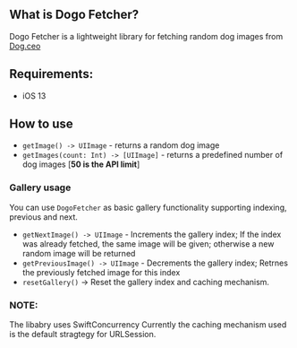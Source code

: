 ## What is Dogo Fetcher?
Dogo Fetcher is a lightweight library for fetching random dog images from [Dog.ceo](https://dog.ceo/)

## Requirements:
- iOS 13
## How to use 
- `getImage() -> UIImage` - returns a random dog image
- `getImages(count: Int) -> [UIImage]` - returns a predefined number of dog images [**50 is the API limit**]
### Gallery usage
You can use `DogoFetcher` as basic gallery functionality supporting indexing, previous and next.
- `getNextImage() -> UIImage` - Increments the gallery index; If the index was already fetched, the same image will be given; otherwise a new random image will be returned
- `getPreviousImage() -> UIImage` - Decrements the gallery index; Retrnes the previously fetched image for this index
- `resetGallery()` -> Reset the gallery index and caching mechanism.

### NOTE: 
The libabry uses SwiftConcurrency
Currently the caching mechanism used is the default stragtegy for URLSession.
